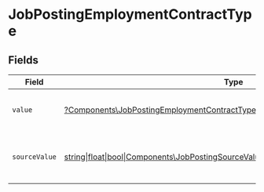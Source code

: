 # JobPostingEmploymentContractType


## Fields

| Field                                                                                                                                                          | Type                                                                                                                                                           | Required                                                                                                                                                       | Description                                                                                                                                                    | Example                                                                                                                                                        |
| -------------------------------------------------------------------------------------------------------------------------------------------------------------- | -------------------------------------------------------------------------------------------------------------------------------------------------------------- | -------------------------------------------------------------------------------------------------------------------------------------------------------------- | -------------------------------------------------------------------------------------------------------------------------------------------------------------- | -------------------------------------------------------------------------------------------------------------------------------------------------------------- |
| `value`                                                                                                                                                        | [?Components\JobPostingEmploymentContractTypeValue](../../Models/Components/JobPostingEmploymentContractTypeValue.md)                                          | :heavy_minus_sign:                                                                                                                                             | The employment contract type.                                                                                                                                  | full_time                                                                                                                                                      |
| `sourceValue`                                                                                                                                                  | [string\|float\|bool\|Components\JobPostingSourceValueEmploymentContractType4\|array\|null](../../Models/Components/JobPostingEmploymentContractTypeSourceValue.md) | :heavy_minus_sign:                                                                                                                                             | The source value of the employment contract type.                                                                                                              | FullTime                                                                                                                                                       |